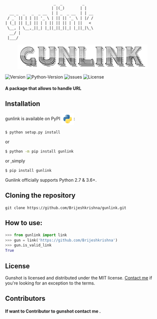 ```
                      _  _         _    
                     | |(_)       | |   
  __ _  _   _  _ __  | | _  _ __  | | __
 / _` || | | || '_ \ | || || '_ \ | |/ /
| (_| || |_| || | | || || || | | ||   < 
 \__, | \__,_||_| |_||_||_||_| |_||_|\_\
  __/ |                                 
 |___/                                  
```

<p align="center">
  <img width="auto" height="auto" src="https://raw.githubusercontent.com/Brijeshkrishna/gunlink/1d4aa24ec2568a3b18c3bc6c9dd5b26ab76aacf8/gunlink.png">
</p>



![Version](https://img.shields.io/badge/version-1.0.0-blue) ![Python-Version](https://img.shields.io/badge/python-3.9-blue) ![issues](https://img.shields.io/github/issues/Brijeshkrishna/gunlink)  ![License](https://img.shields.io/github/license/brijeshkrishna/gunlink) 

#### A package that allows to handle URL
  
##  Installation
gunlink is available on PyPI <img align="center" alt="python" width="40px" src="https://raw.githubusercontent.com/github/explore/80688e429a7d4ef2fca1e82350fe8e3517d3494d/topics/python/python.png" />:

```bash
$ python setup.py install 
```


or
```bash
$ python -m pip install gunlink
```

			
or ,simply 

```bash
$ pip install gunlink
```

Gunlink officially supports Python 2.7 & 3.6+.

## Cloning the repository

``
git clone https://github.com/Brijeshkrishna/gunlink.git
``  

## How to use:

```python
>>> from gunlink import link
>>> gun = link('https://github.com/Brijeshkrishna')
>>> gun.is_valid_link
True
```
 
	
## License

Gunshot is licensed and distributed under the MIT license.  [Contact me](mailto:brijeshkrishnaga@gmail.com)  if you're looking for an exception to the terms. 

## Contributors 
####  If want to Contributor to gunshot contact me .

